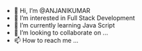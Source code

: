 - 👋 Hi, I’m @ANJANIKUMAR
- 👀 I’m interested in Full Stack Development
- 🌱 I’m currently learning Java Script
- 💞️ I’m looking to collaborate on ...
- 📫 How to reach me ...

<!---
ANBHARADWAJ10/ANBHARADWAJ10 is a ✨ special ✨ repository because its `README.md` (this file) appears on your GitHub profile.
You can click the Preview link to take a look at your changes.
--->
